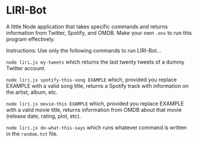 # LIRI-Bot

A little Node application that takes specific commands and returns information from Twitter, Spotify, and OMDB. Make your own `.env` to run this program effectively.

Instructions: Use only the following commands to run LIRI-Bot...

`node liri.js my-tweets` which returns the last twenty tweets of a dummy Twitter account.

`node liri.js spotify-this-song EXAMPLE` which, provided you replace EXAMPLE with a valid song title, returns a Spotify track with information on the artist, album, etc.

`node liri.js movie-this EXAMPLE` which, provided you replace EXAMPLE with a valid movie title, returns information from OMDB about that movie (release date, rating, plot, etc).

`node liri.js do-what-this-says` which runs whatever command is written in the `random.txt` file. 
